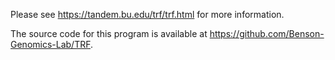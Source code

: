 Please see https://tandem.bu.edu/trf/trf.html for more information.

The source code for this program is available at https://github.com/Benson-Genomics-Lab/TRF.

